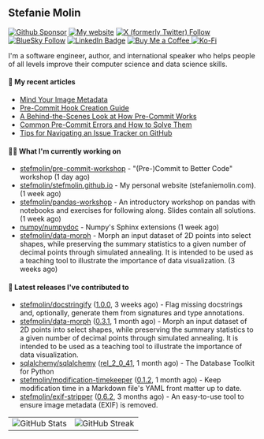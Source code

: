 ## Stefanie Molin

[![Github Sponsor](https://img.shields.io/static/v1?label=Sponsor&message=%E2%9D%A4&logo=GitHub&link=https://github.com/sponsors/stefmolin&style=flat)](https://github.com/sponsors/stefmolin)
[![My website](https://img.shields.io/badge/website-stefaniemolin.com-0073b7?style=flat&link=https://stefaniemolin.com/)](https://stefaniemolin.com/)
[![X (formerly Twitter) Follow](https://img.shields.io/twitter/follow/StefanieMolin?style=social)](https://twitter.com/StefanieMolin)
[![BlueSky Follow](https://img.shields.io/badge/-Stefanie%20Molin-blue?style=flat-square&logo=bluesky&logoColor=white&link=https://bsky.app/profile/stefaniemolin.com)](https://bsky.app/profile/stefaniemolin.com)
[![LinkedIn Badge](https://img.shields.io/badge/LinkedIn-Stefanie%20Molin-blue?style=flat-square&logo=Linkedin&logoColor=white&link=https://www.linkedin.com/in/stefanie-molin/)](https://www.linkedin.com/in/stefanie-molin/)
[![Buy Me a Coffee](https://img.shields.io/badge/Buy_Me_a_Coffee-yellow?style=flat&logo=buymeacoffee&logoColor=white&labelColor=yellow&color=gray)
](https://www.buymeacoffee.com/stefanie.molin)
[![Ko-Fi](https://shields.io/badge/kofi-Support-ff5f5f?logo=ko-fi&style=flat)](https://ko-fi.com/stefaniemolin)

I'm a software engineer, author, and international speaker who helps people of all levels
improve their computer science and data science skills.

#### 📜 My recent articles

- [Mind Your Image Metadata](https://stefaniemolin.com/articles/devx/pre-commit/exif-stripper)
- [Pre-Commit Hook Creation Guide](https://stefaniemolin.com/articles/devx/pre-commit/hook-creation-guide)
- [A Behind-the-Scenes Look at How Pre-Commit Works](https://stefaniemolin.com/articles/devx/pre-commit/behind-the-scenes)
- [Common Pre-Commit Errors and How to Solve Them](https://stefaniemolin.com/articles/devx/pre-commit/troubleshooting-guide)
- [Tips for Navigating an Issue Tracker on GitHub](https://stefaniemolin.com/articles/open-source/navigating-an-issue-tracker)

#### 👩‍💻 What I'm currently working on

- [stefmolin/pre-commit-workshop](https://github.com/stefmolin/pre-commit-workshop) - &#34;(Pre-)Commit to Better Code&#34; workshop (1 day ago)
- [stefmolin/stefmolin.github.io](https://github.com/stefmolin/stefmolin.github.io) - My personal website (stefaniemolin.com). (1 week ago)
- [stefmolin/pandas-workshop](https://github.com/stefmolin/pandas-workshop) - An introductory workshop on pandas with notebooks and exercises for following along. Slides contain all solutions. (1 week ago)
- [numpy/numpydoc](https://github.com/numpy/numpydoc) - Numpy&#39;s Sphinx extensions (1 week ago)
- [stefmolin/data-morph](https://github.com/stefmolin/data-morph) - Morph an input dataset of 2D points into select shapes, while preserving the summary statistics to a given number of decimal points through simulated annealing. It is intended to be used as a teaching tool to illustrate the importance of data visualization. (3 weeks ago)

#### 🔭 Latest releases I've contributed to

- [stefmolin/docstringify](https://github.com/stefmolin/docstringify) ([1.0.0](https://github.com/stefmolin/docstringify/releases/tag/1.0.0), 3 weeks ago) - Flag missing docstrings and, optionally, generate them from signatures and type annotations.
- [stefmolin/data-morph](https://github.com/stefmolin/data-morph) ([0.3.1](https://github.com/stefmolin/data-morph/releases/tag/0.3.1), 1 month ago) - Morph an input dataset of 2D points into select shapes, while preserving the summary statistics to a given number of decimal points through simulated annealing. It is intended to be used as a teaching tool to illustrate the importance of data visualization.
- [sqlalchemy/sqlalchemy](https://github.com/sqlalchemy/sqlalchemy) ([rel_2_0_41](https://github.com/sqlalchemy/sqlalchemy/releases/tag/rel_2_0_41), 1 month ago) - The Database Toolkit for Python
- [stefmolin/modification-timekeeper](https://github.com/stefmolin/modification-timekeeper) ([0.1.2](https://github.com/stefmolin/modification-timekeeper/releases/tag/0.1.2), 1 month ago) - Keep modification time in a Markdown file&#39;s YAML front matter up to date.
- [stefmolin/exif-stripper](https://github.com/stefmolin/exif-stripper) ([0.6.2](https://github.com/stefmolin/exif-stripper/releases/tag/0.6.2), 3 months ago) - An easy-to-use tool to ensure image metadata (EXIF) is removed.

<table>
  <tr style="border: none">
    <td valign="top" style="border: none">
      <img src="https://github-readme-stats.vercel.app/api?username=stefmolin&rank_icon=percentile&show_icons=true&theme=transparent" alt="GitHub Stats" />
    </td>
    <td valign="top" style="border: none">
      <img src="https://github-readme-streak-stats.herokuapp.com?user=stefmolin&mode=weekly&theme=transparent" alt="GitHub Streak" />
    </td>
  </tr>
</table>
